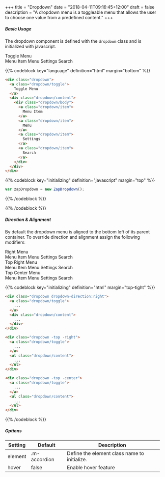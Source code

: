 +++
title = "Dropdown"
date = "2018-04-11T09:16:45+12:00"
draft = false
description = "A dropdown menu is a toggleable menu that allows the user to choose one value from a predefined content."
+++


##### Basic Usage

The dropdown component is defined with the `dropdown` class and is initialized with javascript.

<div class="dropdown dropdown:hover margin-bottom:2">
  <div class="dropdown/toggle" title="Menu">
    <a class="button">Toggle Menu</a>
  </div>
  <div class="dropdown/content">
    <div class="dropdown/body">
      <a class="dropdown/item">
        Menu Item
      </a>
      <a class="dropdown/item">
        Menu
      </a>
      <a class="dropdown/item">
        Settings
      </a>
      <a class="dropdown/item">
        Search
      </a>
    </div>
  </div>
</div>


{{% codeblock key="language" definition="html" margin="bottom" %}}
```html
<div class="dropdown">
  <a class="dropdown/toggle">
    Toggle Menu
  </a>
  <div class="dropdown/content">
    <div class="dropdown/body">
      <a class="dropdown/item">
        Menu Item
      </a>
      <a class="dropdown/item">
        Menu
      </a>
      <a class="dropdown/item">
        Settings
      </a>
      <a class="dropdown/item">
        Search
      </a>
    </div>
  </div>
</div>
```

{{% codeblock key="initializing" definition="javascript" margin="top" %}}
```javascript
var zapDropdown = new ZapDropdown();
```
{{% /codeblock %}}

{{% /codeblock %}}

##### Direction & Alignment

By default the dropdown menu is aligned to the bottom left of its parent container. To override direction and alignment assign the following modifiers:

<div>
  <div class="dropdown dropdown-directin:right margin-bottom:2 js-dropdown">
    <a class="dropdown/toggle" title="Menu">
      <span class="button">Right Menu</span>
    </a>
    <div class="dropdown/content">
      <div class="dropdown/body">
        <a class="dropdown/item">
          Menu Item
        </a>
        <a class="dropdown/item">
          Menu
        </a>
        <a class="dropdown/item">
          Settings
        </a>
        <a class="dropdown/item">
          Search
        </a>
      </div>
    </div>
  </div>
</div>

<div>
  <div class="dropdown dropdown-direction:top-right margin-bottom:2 js-dropdown">
    <a class="dropdown/toggle" title="Menu">
      <span class="button">Top Right Menu</span>
    </a>
    <div class="dropdown/content">
      <div class="dropdown/body">
        <a class="dropdown/item">
          Menu Item
        </a>
        <a class="dropdown/item">
          Menu
        </a>
        <a class="dropdown/item">
          Settings
        </a>
        <a class="dropdown/item">
          Search
        </a>
      </div>
    </div>
  </div>
</div>

<div>
  <div class="dropdown dropdown-direction:top-center margin-bottom:2 js-dropdown">
    <a class="dropdown/toggle" title="Menu">
      <span class="button">Top Center Menu</span>
    </a>
    <div class="dropdown/content">
      <div class="dropdown/body">
        <a class="dropdown/item">
          Menu Item
        </a>
        <a class="dropdown/item">
          Menu
        </a>
        <a class="dropdown/item">
          Settings
        </a>
        <a class="dropdown/item">
          Search
        </a>
      </div>
    </div>
  </div>
</div>

{{% codeblock key="initializing" definition="html" margin="top-tight" %}}
```html
<div class="dropdown dropdown-direction:right">
  <a class="dropdown/toggle">
    ...
  </a>
  <div class="dropdown/content">
    ...
  </div>
</div>

<div class="dropdown -top -right">
  <a class="dropdown/toggle">
    ...
  </a>
  <ul class="dropdown/content">
    ...
  </ul>
</div>

<div class="dropdown -top -center">
  <a class="dropdown/toggle">
    ...
  </a>
  <ul class="dropdown/content">
    ...
  </ul>
</div>
```
{{% /codeblock %}}

##### Options

<table class="m-table -fluid">
  <thead>
    <tr>
      <th>
        <strong>Setting</strong>
      </th>
      <th>
        <strong>Default</strong>
      </th>
      <th>
        <strong>Description</strong>
      </th>
    </tr>
  </thead>
  <tbody>
    <tr>
      <td data-label="Setting">
        element
      </td>
      <td data-label="Default">
        .m-accordion
      </td>
      <td data-label="Description">
        Define the element class name to initialize.
      </td>
    </tr>
    <tr>
      <td data-label="Setting">
        hover
      </td>
      <td data-label="Default">
        false
      </td>
      <td data-label="Descripti">
        Enable hover feature
      </td>
    </tr>
  </tbody>
</table>
